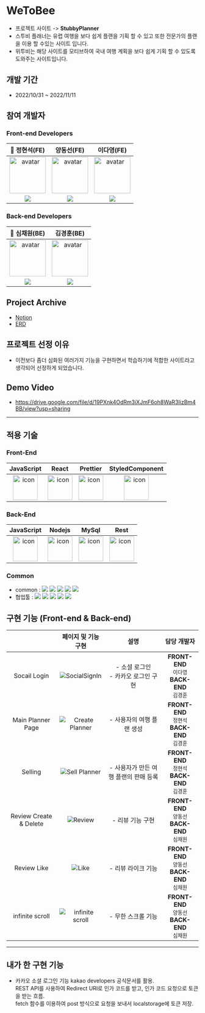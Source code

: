 # WeToBee

- 프로젝트 사이트 -> **StubbyPlanner**
- 스투비 플래너는 유렵 여행을 보다 쉽게 플랜을 기획 할 수 있고 또한 전문가의 플랜을 이용 할 수있는 사이트 입니다.
- 위투비는 해당 사이트를 모티브하여 국내 여행 계획을 보다 쉽게 기획 할 수 있도록 도와주는 사이트입니다.

## 개발 기간

- 2022/10/31 ~ 2022/11/11

## 참여 개발자

### Front-end Developers

|                                                            👑 정현석(FE)                                                             |                                                               양동선(FE)                                                                |                                                               이다영(FE)                                                                |
| :----------------------------------------------------------------------------------------------------------------------------------: | :-------------------------------------------------------------------------------------------------------------------------------------: | :-------------------------------------------------------------------------------------------------------------------------------------: |
|             <img width="95px" height="95px" src="https://avatars.githubusercontent.com/u/107871028?v=4" alt="avatar" />              |               <img width="95px" height="95px" src="https://avatars.githubusercontent.com/u/109202638?v=4" alt="avatar" />               |               <img width="95px" height="95px" src="https://avatars.githubusercontent.com/u/110576332?v=4" alt="avatar" />               |
| [<img src="https://img.shields.io/badge/GitHub-181717?style=for-the-badge&logo=GitHub&logoColor=white"/>](https://github.com/Sn-bow) | [<img src="https://img.shields.io/badge/GitHub-181717?style=for-the-badge&logo=GitHub&logoColor=white"/>](https://github.com/yangseon3) | [<img src="https://img.shields.io/badge/GitHub-181717?style=for-the-badge&logo=GitHub&logoColor=white"/>](https://github.com/daylee619) |

### Back-end Developers

|                                                               👑 심채원(BE)                                                                |                                                               김경훈(BE)                                                               |
| :----------------------------------------------------------------------------------------------------------------------------------------: | :------------------------------------------------------------------------------------------------------------------------------------: |
|                <img width="95px" height="95px" src="https://avatars.githubusercontent.com/u/114975208?v=4" alt="avatar" />                 |               <img width="95px" height="95px" src="https://avatars.githubusercontent.com/u/50650892?v=4" alt="avatar" />               |
| [<img src="https://img.shields.io/badge/GitHub-181717?style=for-the-badge&logo=GitHub&logoColor=white"/>](https://github.com/tlacodnjs667) | [<img src="https://img.shields.io/badge/GitHub-181717?style=for-the-badge&logo=GitHub&logoColor=white"/>](https://github.com/kh881122) |

## Project Archive

- [Notion](https://coordinated-roquefort-606.notion.site/38-5-JustWeDoIt-02fa09e5f9454d9e9f5e784187570a99)
- [ERD](https://dbdiagram.io/d/63521f6c4709410195ad4757)

## 프로젝트 선정 이유

- 이전보다 좀더 심화된 여러가지 기능을 구현하면서 학습하기에 적합한 사이트라고 생각되어 선정하게 되었습니다.

## Demo Video

- https://drive.google.com/file/d/19PXnk4OdRm3iXJmF6oh8WaR3IizBm4BB/view?usp=sharing

---

## 적용 기술

### Front-End

|                                             JavaScript                                             |                                                 React                                                 |                                                 Prettier                                                 |                                                                                                                StyledComponent                                                                                                                |
| :------------------------------------------------------------------------------------------------: | :---------------------------------------------------------------------------------------------------: | :------------------------------------------------------------------------------------------------------: | :-------------------------------------------------------------------------------------------------------------------------------------------------------------------------------------------------------------------------------------------: |
| <img src="https://techstack-generator.vercel.app/js-icon.svg" alt="icon" width="65" height="65" /> | <img src="https://techstack-generator.vercel.app/react-icon.svg" alt="icon" width="65" height="65" /> | <img src="https://techstack-generator.vercel.app/prettier-icon.svg" alt="icon" width="65" height="65" /> | <img src="https://res.cloudinary.com/practicaldev/image/fetch/s--ZAft79Hg--/c_imagga_scale,f_auto,fl_progressive,h_420,q_auto,w_1000/https://dev-to-uploads.s3.amazonaws.com/i/n2ur77wxawmw5bj6ojrf.png" alt="icon" width="65" height="65" /> |

### Back-End

|                                             JavaScript                                             |                                                Nodejs                                                 |                                                 MySql                                                 |                                                  Rest                                                   |
| :------------------------------------------------------------------------------------------------: | :---------------------------------------------------------------------------------------------------: | :---------------------------------------------------------------------------------------------------: | :-----------------------------------------------------------------------------------------------------: |
| <img src="https://techstack-generator.vercel.app/js-icon.svg" alt="icon" width="65" height="65" /> | <img src="https://techstack-generator.vercel.app/nginx-icon.svg" alt="icon" width="65" height="65" /> | <img src="https://techstack-generator.vercel.app/mysql-icon.svg" alt="icon" width="65" height="65" /> | <img src="https://techstack-generator.vercel.app/restapi-icon.svg" alt="icon" width="65" height="65" /> |

### Common

- common : <img src="https://img.shields.io/badge/Git-F05032?style=flat&logo=Git&logoColor=white"/> <img src="https://img.shields.io/badge/GitHub-181717?style=flat&logo=GitHub&logoColor=white"/> <img src="https://img.shields.io/badge/AWS-232F3E?style=flat&logo=AmazonAWS&logoColor=white"/> <img src="https://img.shields.io/badge/ESLint-4B32C3?style=flat&logo=AmazonAWS&logoColor=white"/> <img src="https://img.shields.io/badge/Prettier-F7B93E?style=flat&logo=prettier&logoColor=white"/>
- 협업툴 : <img src="https://img.shields.io/badge/Notion-000000?style=flat&logo=Notion&logoColor=white"/> <img src="https://img.shields.io/badge/Slack-4A154B?style=flat&logo=Slack&logoColor=white"/> <img src="https://img.shields.io/badge/Trello-0052CC?style=flat&logo=Trello&logoColor=white"/> <img src="https://img.shields.io/badge/Figma-F24E1E?style=flat&logo=Figma&logoColor=white"/> <img src="https://img.shields.io/badge/PostMan-FF6C37?style=flat&logo=PostMan&logoColor=white"/>

## 구현 기능 (Front-end & Back-end)

|                        |                  페이지 및 기능 구현                  |                   설명                   |                          담당 개발자                           |
| :--------------------: | :---------------------------------------------------: | :--------------------------------------: | :------------------------------------------------------------: |
|      Socail Login      |  ![SocialSignIn](/public/images/%08SocailLogin.gif)   | - 소셜 로그인 </br> - 카카오 로그인 구현 | **FRONT-END** </br> `이다영` </br> **BACK-END** </br> `김경훈` |
|   Main Planner Page    |    ![Create Planner](/public/images/MapCreate.gif)    |        - 사용자의 여행 플랜 생성         | **FRONT-END** </br> `정현석` </br> **BACK-END** </br> `김경훈` |
|        Selling         |      ![Sell Planner](/public/images/Selling.gif)      |  - 사용자가 만든 여행 플랜의 판매 등록   | **FRONT-END** </br> `정현석` </br> **BACK-END** </br> `김경훈` |
| Review Create & Delete |  ![Review](/public/images/ReviewCreateAndDelete.gif)  |             - 리뷰 기능 구현             |    **FRONT-END** </br> `양동선` </br> **BACK-END** </br> `심채원`     |
|      Review Like       |           ![Like](/public/images/Like.gif)            |            - 리뷰 라이크 기능            | **FRONT-END** </br> `양동선` </br> **BACK-END** </br> `심채원` |
|    infinite scroll     | ![infinite scroll](/public/images/infinitescroll.gif) |            - 무한 스크롤 기능            | **FRONT-END** </br>`양동선` </br> **BACK-END** </br> `심채원`  |

---

## 내가 한 구현 기능

- 카카오 소셜 로그인 기능
kakao developers 공식문서를 활용. </br>
REST API를 사용하여 Redirect URI로 인가 코드를 받고, 인가 코드 요청으로 토큰을 받는 흐름. </br>
fetch 함수를 이용하여 post 방식으로 요청을 보내서 localstorage에 토큰 저장. </br>

